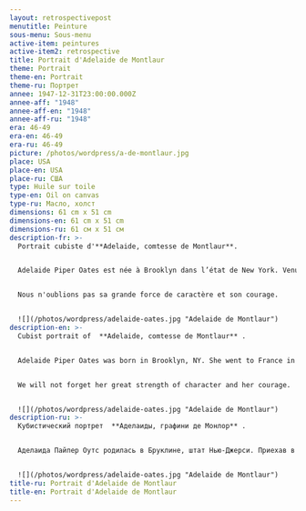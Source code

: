 ```yaml
---
layout: retrospectivepost
menutitle: Peinture
sous-menu: Sous-menu
active-item: peintures
active-item2: retrospective
title: Portrait d'Adelaide de Montlaur
theme: Portrait
theme-en: Portrait
theme-ru: Портрет
annee: 1947-12-31T23:00:00.000Z
annee-aff: "1948"
annee-aff-en: "1948"
annee-aff-ru: "1948"
era: 46-49
era-en: 46-49
era-ru: 46-49
picture: /photos/wordpress/a-de-montlaur.jpg
place: USA
place-en: USA
place-ru: США
type: Huile sur toile
type-en: Oil on canvas
type-ru: Масло, холст
dimensions: 61 cm x 51 cm
dimensions-en: 61 cm x 51 cm
dimensions-ru: 61 см x 51 см
description-fr: >-
  Portrait cubiste d'**Adelaide, comtesse de Montlaur**. 


  Adelaide Piper Oates est née à Brooklyn dans l’état de New York. Venue à Paris en 1937 pour apprendre le français et les Beaux-Arts, elle y rencontre Guy de Montlaur. À la déclaration de guerre, elle est obligée de retourner aux Etats-Unis. Afin de rejoindre Guy de Montlaur, Adelaide obtient des autorités américaines d’être envoyée en Angleterre en pleine guerre. Elle retrouve Guy à Londres et l’épouse en juillet 1943. Il faisait alors partie du 1er Bataillon de Fusiliers Marins Commandos des Forces Navales Françaises Libres commandé par le Cdt. Philippe Kieffer et le Colonel Robert Dawson. Elle fit toute sa vie preuve de courage et de force de caractère. Elle passa le reste de la guerre en Angleterre pendant que son mari se battait en France et en Hollande.


  Nous n'oublions pas sa grande force de caractère et son courage.


  ![](/photos/wordpress/adelaide-oates.jpg "Adelaide de Montlaur")
description-en: >-
  Cubist portrait of  **Adelaide, comtesse de Montlaur** .


  Adelaide Piper Oates was born in Brooklyn, NY. She went to France in 1937 to learn French and Fine Arts and met Guy de Montlaur in Paris. At the start of the war, she had to return to the United States. In order to join Guy de Montlaur, Adelaide obtained from the US State Department to be sent to England at war. She arrived  there in June 1943 and married Guy in Denham, Buckinghamshire (UK). Guy was then part of the Free-French N° 4 Commandos, commanded by Cdr Philippe Kieffer and Col Robert Dawson. She remained in England until the end of the war, while her husband was fighting in France and in Holland.


  We will not forget her great strength of character and her courage.


  ![](/photos/wordpress/adelaide-oates.jpg "Adelaide de Montlaur")
description-ru: >-
  Кубистический портрет  **Аделаиды, графини де Монлор** .


  Аделаида Пайпер Оутс родилась в Бруклине, штат Нью-Джерси. Приехав в Париж в 1937 году для изучения французского языка и изящных искусств, она встретила там Ги де Монлора. В начале войны она была вынуждена вернуться в США. Чтобы присоединиться к Ги де Монлору, Аделаида добивается от американских властей отправки в Англию во время войны. Она встречается с Ги в Лондоне и выходит за него замуж в июле 1943 года. В то время он входил в состав 1-го батальона морских пехотинцев-десантников Свободных французских военно-морских сил под командованием  Филиппа Киффера. Незабываема  огромная сила его характера и  храбрость.


  ![](/photos/wordpress/adelaide-oates.jpg "Adelaide de Montlaur")
title-ru: Portrait d'Adelaide de Montlaur
title-en: Portrait d'Adelaide de Montlaur
---
```

